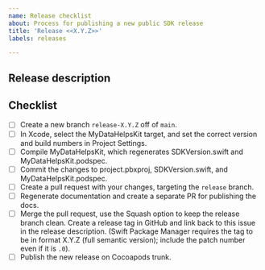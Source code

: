 ```yaml
---
name: Release checklist
about: Process for publishing a new public SDK release
title: 'Release <<X.Y.Z>>'
labels: releases

---
```


## Release description



## Checklist

- [ ] Create a new branch `release-X.Y.Z` off of `main`.
- [ ] In Xcode, select the MyDataHelpsKit target, and set the correct version and build numbers in Project Settings.
- [ ] Compile MyDataHelpsKit, which regenerates SDKVersion.swift and MyDataHelpsKit.podspec.
- [ ] Commit the changes to project.pbxproj, SDKVersion.swift, and MyDataHelpsKit.podspec.
- [ ] Create a pull request with your changes, targeting the `release` branch.
- [ ] Regenerate documentation and create a separate PR for publishing the docs.
- [ ] Merge the pull request, use the Squash option to keep the release branch clean. Create a release tag in GitHub and link back to this issue in the release description. (Swift Package Manager requires the tag to be in format X.Y.Z (full semantic version); include the patch number even if it is `.0`).
- [ ] Publish the new release on Cocoapods trunk.
